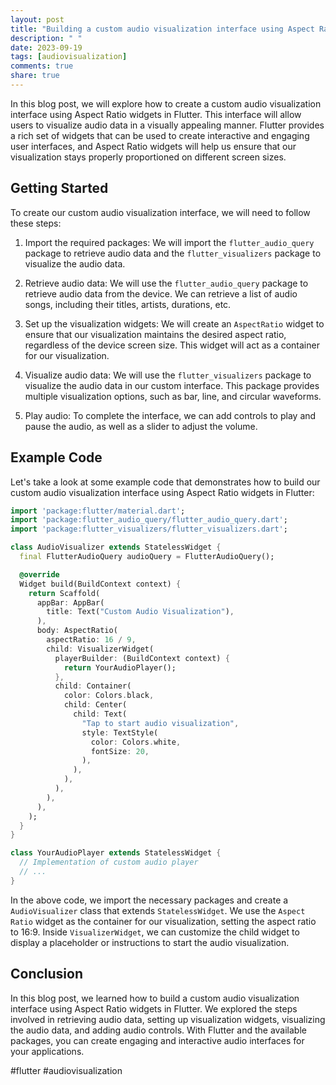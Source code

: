 ```yaml
---
layout: post
title: "Building a custom audio visualization interface using Aspect Ratio widgets in Flutter"
description: " "
date: 2023-09-19
tags: [audiovisualization]
comments: true
share: true
---
```


In this blog post, we will explore how to create a custom audio visualization interface using Aspect Ratio widgets in Flutter. This interface will allow users to visualize audio data in a visually appealing manner. Flutter provides a rich set of widgets that can be used to create interactive and engaging user interfaces, and Aspect Ratio widgets will help us ensure that our visualization stays properly proportioned on different screen sizes.

## Getting Started

To create our custom audio visualization interface, we will need to follow these steps:

1. Import the required packages: We will import the `flutter_audio_query` package to retrieve audio data and the `flutter_visualizers` package to visualize the audio data.

2. Retrieve audio data: We will use the `flutter_audio_query` package to retrieve audio data from the device. We can retrieve a list of audio songs, including their titles, artists, durations, etc.

3. Set up the visualization widgets: We will create an `AspectRatio` widget to ensure that our visualization maintains the desired aspect ratio, regardless of the device screen size. This widget will act as a container for our visualization.

4. Visualize audio data: We will use the `flutter_visualizers` package to visualize the audio data in our custom interface. This package provides multiple visualization options, such as bar, line, and circular waveforms.

5. Play audio: To complete the interface, we can add controls to play and pause the audio, as well as a slider to adjust the volume.

## Example Code

Let's take a look at some example code that demonstrates how to build our custom audio visualization interface using Aspect Ratio widgets in Flutter:

```dart
import 'package:flutter/material.dart';
import 'package:flutter_audio_query/flutter_audio_query.dart';
import 'package:flutter_visualizers/flutter_visualizers.dart';

class AudioVisualizer extends StatelessWidget {
  final FlutterAudioQuery audioQuery = FlutterAudioQuery();

  @override
  Widget build(BuildContext context) {
    return Scaffold(
      appBar: AppBar(
        title: Text("Custom Audio Visualization"),
      ),
      body: AspectRatio(
        aspectRatio: 16 / 9,
        child: VisualizerWidget(
          playerBuilder: (BuildContext context) {
            return YourAudioPlayer();
          },
          child: Container(
            color: Colors.black,
            child: Center(
              child: Text(
                "Tap to start audio visualization",
                style: TextStyle(
                  color: Colors.white,
                  fontSize: 20,
                ),
              ),
            ),
          ),
        ),
      ),
    );
  }
}

class YourAudioPlayer extends StatelessWidget {
  // Implementation of custom audio player
  // ...
}

```

In the above code, we import the necessary packages and create a `AudioVisualizer` class that extends `StatelessWidget`. We use the `Aspect Ratio` widget as the container for our visualization, setting the aspect ratio to 16:9. Inside `VisualizerWidget`, we can customize the child widget to display a placeholder or instructions to start the audio visualization.

## Conclusion

In this blog post, we learned how to build a custom audio visualization interface using Aspect Ratio widgets in Flutter. We explored the steps involved in retrieving audio data, setting up visualization widgets, visualizing the audio data, and adding audio controls. With Flutter and the available packages, you can create engaging and interactive audio interfaces for your applications.

#flutter #audiovisualization